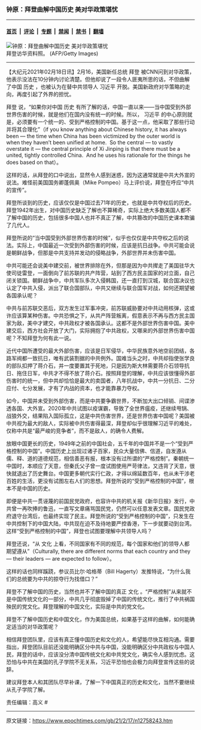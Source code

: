 ### 钟原：拜登曲解中国历史 美对华政策堪忧

---

#### [首页](../../../..?n12758243) &nbsp;|&nbsp; [评论](../../../../../epoch-comment?n12758243) &nbsp;|&nbsp; [专题](../../../../../epoch-special?n12758243) &nbsp;|&nbsp; [禁闻](../../../../../epoch-news?n12758243) &nbsp;|&nbsp; [禁书](../../../../../books?n12758243) &nbsp;|&nbsp; [翻墙](https://github.com/gfw-breaker/nogfw/blob/master/README.md?n12758243)


<div><img alt="钟原：拜登曲解中国历史 美对华政策堪忧" class="attachment-djy_600_400 size-djy_600_400 wp-post-image" src="https://i.epochtimes.com/assets/uploads/2011/09/1109020319282039-600x400.jpg"/>
<div class="caption">
 拜登访华资料照。 (AFP/Getty Images)
</div></div><hr/><div class="post_content" id="artbody" itemprop="articleBody">
 <!-- article content begin -->
 <p>
  【大纪元2021年02月18日讯】2月16，美国新任总统
  <ok href="https://www.epochtimes.com/gb/tag/%E6%8B%9C%E7%99%BB.html">
   拜登
  </ok>
  被CNN问到对华政策，他表示没法在10分钟内讨论清楚。但他却说了一段令人匪夷所思的话，不但曲解了中国
  <ok href="https://www.epochtimes.com/gb/tag/%E5%8E%86%E5%8F%B2.html">
   历史
  </ok>
  ，也被认为在替中共领导人
  <ok href="https://www.epochtimes.com/gb/tag/%E4%B9%A0%E8%BF%91%E5%B9%B3.html">
   习近平
  </ok>
  开脱。美国新政府对华策略的走向，再度引起了外界的担忧。
 </p>
 <p>
  <ok href="https://www.epochtimes.com/gb/tag/%E6%8B%9C%E7%99%BB.html">
   拜登
  </ok>
  说，“如果你对中国
  <ok href="https://www.epochtimes.com/gb/tag/%E5%8E%86%E5%8F%B2.html">
   历史
  </ok>
  有所了解的话，中国一直以来——当中国受到外部世界伤害的时候，就是他们在国内没有统一的时候。所以，
  <ok href="https://www.epochtimes.com/gb/tag/%E4%B9%A0%E8%BF%91%E5%B9%B3.html">
   习近平
  </ok>
  的中心原则就是，必须要有一个统一的、受到严格控制的中国。基于这一点，他采取了那些行动并将其合理化”（if you know anything about Chinese history, it has always been — the time when China has been victimized by the outer world is when they haven’t been unified at home.  So the central — to vastly overstate it — the central principle of Xi Jinping is that there must be a united, tightly controlled China.  And he uses his rationale for the things he does based on that）。
 </p>
 <p>
  这样的话，从拜登的口中说出，显然令人感到迷惑，因为这通常就是中共大外宣的说法。难怪前美国国务卿蓬佩奥（Mike Pompeo）马上评价说，拜登在呼应“中共的宣传”。
 </p>
 <p>
  拜登所谈到的历史，应该仅仅是中国过去71年的历史，也就是中共夺权后的历史。拜登1942年出生，对中国历史缺乏了解也不算稀奇，实际上绝大多数美国人都不了解中国的历史，包括很多中国人也并不真正了解，中共篡改的中国历史课本欺骗了几代人。
 </p>
 <p>
  拜登所说的“当中国受到外部世界伤害的时候”，似乎也仅仅是中共夺权之后的说法。实际上，中国最近一次受到外部伤害的时候，应该是抗日战争。中共可能会说是朝鲜战争，但那是中共支持并发动的侵略战争，外部世界并未伤害中国。
 </p>
 <p>
  中共可能还会说美中建交前，被世界排除在外，但那是因为中共撵走了美国驻华大使司徒雷登，一面倒向了前苏联的共产阵营，站到了西方民主国家的对立面，自己闭关锁国。朝鲜战争中，中共军队多次入侵韩国，还一直打到汉城，联合国决议也认定了中共入侵，派出了联合国部队，中共又继续与联合国军对战，如何还期望被各国承认呢？
 </p>
 <p>
  中共与前苏联交恶后，双方发生过军事冲突，前苏联威胁要对中共动用核弹，这或许应该算某种伤害。中共恐惧之下，从共产阵营叛离，假意表示不再与西方民主国家为敌，美中才建交，中共政权才被各国承认。这都不是外部世界伤害中国。美中建交后，西方社会开放了大门，实际拥抱了中共政权，又哪来的外部世界伤害中国呢？不知拜登为何有此一说。
 </p>
 <p>
  近代中国所遭受的最大外部伤害，应该是日军侵华，中华民族意外地空前团结，各路军阀都一致抗日，唯有武装割据的中共例外。国难当头之时，中共却指使张学良的部队扣押了蒋介石，并一度要置其于死地，只是因为斯大林需要蒋介石领导抗日、拖住日军，中共才不得不放了蒋介石。按照拜登的理解，中共应该很懂得外部伤害时的统一，但中共却恰恰是最大的卖国者，八年抗战中，中共一分抗日、二分应付、七分发展，才有了内战的资本，也才能靠暴力夺权。
 </p>
 <p>
  如今，中国并未受到外部伤害，而是中共要争霸世界，不断加大出口倾销、间谍渗透各国、大外宣。2020年中共试图以疫谋霸，导致了全世界瘟疫，还继续甩锅、战狼外交，结果陷入国际孤立，这是中共伤害世界，还是世界伤害中国呢？美国被中共视为最大的敌人，实际被中共伤害得最深，拜登却似乎很理解习近平的难处，仅称中共是“最严峻的竞争者”，而不是敌人，的确令人费解。
 </p>
 <p>
  放眼中国更长的历史，1949年之前的中国社会，五千年的中国并不是一个“受到严格控制的中国”。中国历史上出现过诸子百家，民众大量信佛、信道，自发遵从儒、释、道的道德规范，相信善恶有报，根本没有过所谓的“严格控制”。秦朝统一中国时，本顺应了天意，但秦氏父子曾一度试图使用严苛律法，又违背了天意，很快就退出了历史舞台。中国更多朝代实行仁政，才得以绵延数百年，也从未干涉老百姓的生活，更没有试图左右人们的思想。拜登所说的“受到严格控制的中国”，根本不是中国的历史。
 </p>
 <p>
  即便是中共一贯诬蔑的前国民党政府，也容许中共的机关报《新华日报》发行，中共曾一再吹捧的鲁迅，一直写文章痛骂国民党，仍然可以任意发表文章。国民党政府退守台湾后，也最终实现了民主。拜登所说的“受到严格控制的中国”，只发生在中共控制下的中国大陆，中共现在迫不及待地要严控香港，下一步就要动到台湾。这样“受到严格控制的中国”，拜登也试图要理解中共领导人吗？
 </p>
 <p>
  拜登还说，“从
  <ok href="https://www.epochtimes.com/gb/tag/%E6%96%87%E5%8C%96.html">
   文化
  </ok>
  上看，不同国家有不同的规范，每个国家和他们的领导人都期望遵从”（Culturally, there are different norms that each country and they — their leaders — are expected to follow）。
 </p>
 <p>
  这样的话也同样蹊跷，参议员比尔‧哈格蒂（Bill Hagerty）发推特说，“为什么我们的总统要为中共的掠夺行为找借口？”
 </p>
 <p>
  拜登不了解中国的历史，当然也并不了解中国的真正
  <ok href="https://www.epochtimes.com/gb/tag/%E6%96%87%E5%8C%96.html">
   文化
  </ok>
  。“严格控制”从来就不是中国传统文化的一部分，中共几乎彻底毁掉了中国的传统文化，推行了中共祸国殃民的党文化。拜登理解的中国文化，实际是中共的党文化。
 </p>
 <p>
  拜登不了解中国历史和中国文化，作为美国总统，如果基于这样的曲解，如何能确定适当的对华政策呢？
 </p>
 <p>
  相信拜登团队里，应该有真正懂中国历史和文化的人，希望能尽快互相沟通。需要指出，拜登团队目前还没能明确区分中共与中国，没能明确区分中共政权与中国人民，拜登的话中，应该没分清中国传统文化和中共党文化，确实令人感到忧虑。这恐怕与中共在美国的孔子学院不无关系，习近平恐怕也会极力向拜登宣传这些的说辞。
 </p>
 <p>
  建议拜登本人和其团队尽早补课，了解一下中国真正的历史和文化，当然不要继续从孔子学院了解。
 </p>
 <p>
  责任编辑：高义 #
 </p>
 <!-- article content end -->
 <div id="below_article_ad">
 </div>
</div>


---

原文链接：https://www.epochtimes.com/gb/21/2/17/n12758243.htm